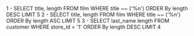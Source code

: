 1 - SELECT title, length FROM film WHERE title ~~ ('%n') ORDER By length DESC LIMIT 5
2 - SELECT title, length FROM film WHERE title ~~ ('%n') ORDER By length ASC LIMIT 5
3 - SELECT last_name length FROM customer WHERE store_id = '1' ORDER By length DESC LIMIT 4
